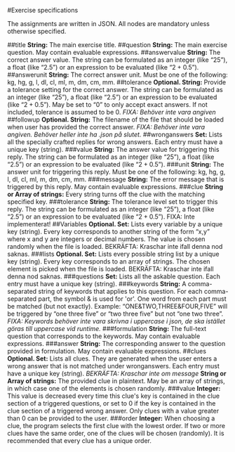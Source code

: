 #Exercise specifications

The assignments are written in JSON. All nodes are mandatory unless otherwise specified.

##title
**String:** The main exercise title.
##question
**String:** The main exercise question. May contain evaluable expressions.
##answervalue
**String:** The correct answer value. The string can be formulated as an integer (like “25”), a float (like “2.5”) or an expression to be evaluated (like “$2+0.5$”).
##answerunit
**String:** The correct answer unit. Must be one of the following: kg, hg, g, l, dl, cl, ml, m, dm, cm, mm.
##tolerance
**Optional. String:** Provide a tolerance setting for the correct answer. The string can be formulated as an integer (like “25”), a float (like “2.5”) or an expression to be evaluated (like “$2+0.5$”). May be set to “0” to only accept exact answers. If not included, tolerance is assumed to be 0.
*FIXA: Behöver inte vara angiven* 
##followup
**Optional. String:** The filename of the file that should be loaded when user has provided the correct answer.
*FIXA: Behöver inte vara angiven. Behöver heller inte ha .json på slutet.*
##wronganswers
**Set:** Lists all the specially crafted replies for wrong answers. Each entry must have a unique key (string).
###value
**String:** The answer value for triggering this reply. The string can be formulated as an integer (like “25”), a float (like “2.5”) or an expression to be evaluated (like “$2+0.5$”).
###unit
**String:** The answer unit for triggering this reply. Must be one of the following: kg, hg, g, l, dl, cl, ml, m, dm, cm, mm.
###message
**String:** The error message that is triggered by this reply. May contain evaluable expressions.
###clue
**String or Array of strings:** Every string turns off the clue with the matching specified key.
###tolerance
**String:** The tolerance level set to trigger this reply. The string can be formulated as an integer (like “25”), a float (like “2.5”) or an expression to be evaluated (like “$2+0.5$”). FIXA: Inte implementerat!
##Variables
**Optional. Set:** Lists every variable by a unique key (string). Every key corresponds to another string of the form “x,y” where x and y are integers or decimal numbers. The value is chosen randomly when the file is loaded. BEKRÄFTA: Kraschar inte ifall denna nod saknas.
###lists
**Optional. Set:** Lists every possible string list by a unique key (string). Every key corresponds to an array of strings. The chosen element is picked when the file is loaded. BEKRÄFTA: Kraschar inte ifall denna nod saknas.
###questions
**Set:** Lists all the askable question. Each entry must have a unique key (string).
###keywords
**String:** A comma-separated string of keywords that applies to this question. For each comma-separated part, the symbol & is used for 'or'. One word from each part must be matched (but not exactly). Example: “ONE&TWO,THREE&FOUR,FIVE” will be triggered by “one three five” or “two three five” but not “one two three”.
*FIXA: Keywords behöver inte vara skrivna i uppercase i json, de ska istället göras till uppercase vid runtime.*
###formulation
**String:** The full-text question that corresponds to the keywords. May contain evaluable expressions. 
###answer
**String:** The corresponding answer to the question provided in formulation. May contain evaluable expressions.
##clues
**Optional. Set:** Lists all clues. They are generated when the user enters a wrong answer that is not matched under wronganswers. Each entry must have a unique key (string).
*BEKRÄFTA: Kraschar inte om 
message*
**String or Array of strings:** The provided clue in plaintext. May be an array of strings, in which case one of the elements is chosen randomly. 
###value
**Integer:** This value is decreased every time this clue's key is contained in the clue section of a triggered questions, or set to 0 if the key is contained in the clue section of a triggered wrong answer. Only clues with a value greater than 0 can be provided to the user.
###order
**Integer:** When choosing a clue, the program selects the first clue with the lowest order. If two or more clues have the same order, one of the clues will be chosen (randomly). It is recommended that every clue has a unique order.
